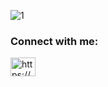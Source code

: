 
![1](https://github.com/Srinivas-Thiru/Srinivas-Thiru/assets/110653801/9b72d529-a5c6-4426-9c0a-85b0ca8f6761)


<h3 align="left">Connect with me:</h3>
<p align="left">
<a href="https://linkedin.com/in/srinivas-thiru/" target="blank"><img align="center" src="https://raw.githubusercontent.com/rahuldkjain/github-profile-readme-generator/master/src/images/icons/Social/linked-in-alt.svg" alt="https://www.linkedin.com/in/sneha-govindarajan/" height="30" width="40" /></a>
</p>
